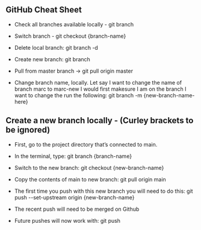 ## GitHub Cheat Sheet 

* Check all branches available locally - git branch

* Switch branch - git checkout {branch-name}

* Delete local branch: git branch -d <local-branch>

* Create new branch: git branch <new-branch>

* Pull from master branch -> git pull origin master

* Change branch name, locally. Let say I want to change the name of branch marc to marc-new I would first makesure I am on the branch I want to change the run the following: git branch -m {new-branch-name-here}




## Create a new branch locally - (Curley brackets to be ignored)

* First, go to the project directory that’s connected to main.

* In the terminal, type: git branch {branch-name}

* Switch to the new branch: git checkout {new-branch-name}

* Copy the contents of main to new branch: git pull origin main

* The first time you push with this new branch you will need to do this: git push --set-upstream origin {new-branch-name}

* The recent push will need to be merged on Github

* Future pushes will now work with: git push